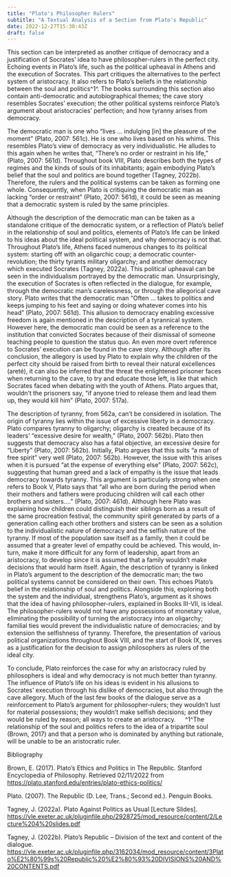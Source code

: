 ```yaml
---
title: "Plato's Philosopher Rulers"
subtitle: "A Textual Analysis of a Section from Plato's Republic"
date: 2022-12-27T15:30:43Z
draft: false
---
```

This section can be interpreted as another critique of democracy and a justification of Socrates’ idea to have philosopher-rulers in the perfect city. Echoing events in Plato’s life, such as the political upheaval in Athens and the execution of Socrates. This part critiques the alternatives to the perfect system of aristocracy. It also refers to Plato’s beliefs in the relationship between the soul and politics^1^. The books surrounding this section also contain anti-democratic and autobiographical themes; the cave story resembles Socrates’ execution; the other political systems reinforce Plato’s argument about aristocracies’ perfection; and how tyranny arises from democracy.

The democratic man is one who “lives … indulging [in] the pleasure of the moment” (Plato, 2007: 561c). He is one who lives based on his whims. This resembles Plato’s view of democracy as very individualistic. He alludes to this again when he writes that, “There’s no order or restraint in his life,” (Plato, 2007: 561d). Throughout book VIII, Plato describes both the types of regimes and the kinds of souls of its inhabitants; again embodying Plato’s belief that the soul and politics are bound together (Tagney, 2022b). Therefore, the rulers and the political systems can be taken as forming one whole. Consequently, when Plato is critiquing the democratic man as lacking “order or restraint” (Plato, 2007: 561d), it could be seen as meaning that a democratic system is ruled by the same principles.

Although the description of the democratic man can be taken as a standalone critique of the democratic system, or a reflection of Plato’s belief in the relationship of soul and politics, elements of Plato’s life can be linked to his ideas about the ideal political system, and why democracy is not that. Throughout Plato’s life, Athens faced numerous changes to its political system: starting off with an oligarchic coup; a democratic counter-revolution; the thirty tyrants military oligarchy; and another democracy which executed Socrates (Tagney, 2022a). This political upheaval can be seen in the individualism portrayed by the democratic man. Unsurprisingly, the execution of Socrates is often reflected in the dialogue, for example, through the democratic man’s carelessness, or through the allegorical cave story. Plato writes that the democratic man “Often … takes to politics and keeps jumping to his feet and saying or doing whatever comes into his head” (Plato, 2007: 561d). This allusion to democracy enabling excessive freedom is again mentioned in the description of a tyrannical system. However here, the democratic man could be seen as a reference to the institution that convicted Socrates because of their dismissal of someone teaching people to question the status quo. An even more overt reference to Socrates’ execution can be found in the cave story. Although after its conclusion, the allegory is used by Plato to explain why the children of the perfect city should be raised from birth to reveal their natural excellences (areté), it can also be inferred that the threat the enlightened prisoner faces when returning to the cave, to try and educate those left, is like that which Socrates faced when debating with the youth of Athens. Plato argues that, wouldn’t the prisoners say, “if anyone tried to release them and lead them up, they would kill him” (Plato, 2007: 517a).

The description of tyranny, from 562a, can’t be considered in isolation. The origin of tyranny lies within the issue of excessive liberty in a democracy. Plato compares tyranny to oligarchy; oligarchy is created because of its leaders’ “excessive desire for wealth,” (Plato, 2007: 562b). Plato then suggests that democracy also has a fatal objective, an excessive desire for “Liberty” (Plato, 2007: 562b). Initially, Plato argues that this suits “a man of free spirit” very well (Plato, 2007: 562b). However, the issue with this arises when it is pursued “at the expense of everything else” (Plato, 2007: 562c), suggesting that human greed and a lack of empathy is the issue that leads democracy towards tyranny. This argument is particularly strong when one refers to Book V, Plato says that “all who are born during the period when their mothers and fathers were producing children will call each other brothers and sisters….” (Plato, 2007: 461d). Although here Plato was explaining how children could distinguish their siblings born as a result of the same procreation festival, the community spirit generated by parts of a generation calling each other brothers and sisters can be seen as a solution to the individualistic nature of democracy and the selfish nature of the tyranny. If most of the population saw itself as a family, then it could be assumed that a greater level of empathy could be achieved. This would, in-turn, make it more difficult for any form of leadership, apart from an aristocracy, to develop since it is assumed that a family wouldn’t make decisions that would harm itself. Again, the description of tyranny is linked in Plato’s argument to the description of the democratic man; the two political systems cannot be considered on their own. This echoes Plato’s belief in the relationship of soul and politics. Alongside this, exploring both the system and the individual, strengthens Plato’s, argument as it shows that the idea of having philosopher-rulers, explained in Books III-VII, is ideal. The philosopher-rulers would not have any possessions of monetary value, eliminating the possibility of turning the aristocracy into an oligarchy; familial ties would prevent the individualistic nature of democracies; and by extension the selfishness of tyranny. Therefore, the presentation of various political organizations throughout Book VIII, and the start of Book IX, serves as a justification for the decision to assign philosophers as rulers of the ideal city.

To conclude, Plato reinforces the case for why an aristocracy ruled by philosophers is ideal and why democracy is not much better than tyranny. The influence of Plato’s life on his ideas is evident in his allusions to Socrates’ execution through his dislike of democracies, but also through the cave allegory. Much of the last few books of the dialogue serve as a reinforcement to Plato’s argument for philosopher-rulers; they wouldn’t lust for material possessions; they wouldn’t make selfish decisions; and they would be ruled by reason; all ways to create an aristocracy.
 
^1^The relationship of the soul and politics refers to the idea of a tripartite soul (Brown, 2017) and that a person who is dominated by anything but rationale, will be unable to be an aristocratic ruler.

Bibliography

Brown, E. (2017). Plato’s Ethics and Politics in The Republic. Stanford Encyclopedia of Philosophy. Retrieved 02/11/2022 from https://plato.stanford.edu/entries/plato-ethics-politics/

Plato. (2007). The Republic (D. Lee, Trans.; Second ed.). Penguin Books.

Tagney, J. (2022a). Plato Against Politics as Usual [Lecture Slides]. https://vle.exeter.ac.uk/pluginfile.php/2928725/mod_resource/content/2/Lecture%204%20slides.pdf

Tagney, J. (2022b). Plato’s Republic – Division of the text and content of the dialogue. https://vle.exeter.ac.uk/pluginfile.php/3162034/mod_resource/content/3Plato%E2%80%99s%20Republic%20%E2%80%93%20DIVISIONS%20AND%20CONTENTS.pdf